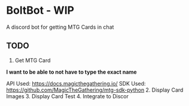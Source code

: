# BoltBot - WIP
A discord bot for getting MTG Cards in chat

## TODO
1. Get MTG Card

**I want to be able to not have to type the exact name**

API Used: https://docs.magicthegathering.io/
SDK Used: https://github.com/MagicTheGathering/mtg-sdk-python
2. Display Card Images
3. Display Card Test
4. Integrate to Discor
